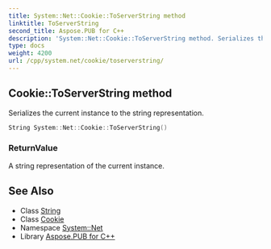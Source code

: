 ```yaml
---
title: System::Net::Cookie::ToServerString method
linktitle: ToServerString
second_title: Aspose.PUB for C++
description: 'System::Net::Cookie::ToServerString method. Serializes the current instance to the string representation in C++.'
type: docs
weight: 4200
url: /cpp/system.net/cookie/toserverstring/
---
```

## Cookie::ToServerString method


Serializes the current instance to the string representation.

```cpp
String System::Net::Cookie::ToServerString()
```


### ReturnValue

A string representation of the current instance.

## See Also

* Class [String](../../../system/string/)
* Class [Cookie](../)
* Namespace [System::Net](../../)
* Library [Aspose.PUB for C++](../../../)
